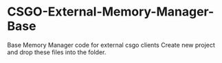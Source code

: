 # CSGO-External-Memory-Manager-Base
Base Memory Manager code for external csgo clients
Create new project and drop these files into the folder.
